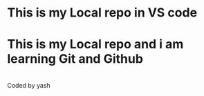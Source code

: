 # This is my Local repo in VS code
# This is my Local repo and i am learning Git and Github
<br>
Coded by yash


